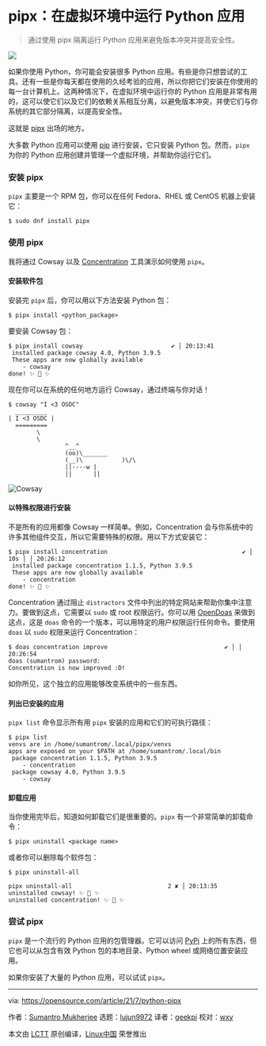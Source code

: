 [#]: subject: (Run Python applications in virtual environments)
[#]: via: (https://opensource.com/article/21/7/python-pipx)
[#]: author: (Sumantro Mukherjee https://opensource.com/users/sumantro)
[#]: collector: (lujun9972)
[#]: translator: (geekpi)
[#]: reviewer: (wxy)
[#]: publisher: (wxy)
[#]: url: (https://linux.cn/article-13631-1.html)

pipx：在虚拟环境中运行 Python 应用
======

> 通过使用 pipx 隔离运行 Python 应用来避免版本冲突并提高安全性。

![](https://img.linux.net.cn/data/attachment/album/202107/29/205146cpwgxnnpgu44gxz0.jpg)

如果你使用 Python，你可能会安装很多 Python 应用。有些是你只想尝试的工具。还有一些是你每天都在使用的久经考验的应用，所以你把它们安装在你使用的每一台计算机上。这两种情况下，在虚拟环境中运行你的 Python 应用是非常有用的，这可以使它们以及它们的依赖关系相互分离，以避免版本冲突，并使它们与你系统的其它部分隔离，以提高安全性。

这就是 [pipx][2] 出场的地方。

大多数 Python 应用可以使用 [pip][3] 进行安装，它只安装 Python 包。然而，`pipx` 为你的 Python 应用创建并管理一个虚拟环境，并帮助你运行它们。

### 安装 pipx

`pipx` 主要是一个 RPM 包，你可以在任何 Fedora、RHEL 或 CentOS 机器上安装它：

```
$ sudo dnf install pipx
```

### 使用 pipx

我将通过 Cowsay 以及 [Concentration][4] 工具演示如何使用 `pipx`。

#### 安装软件包

安装完 `pipx` 后，你可以用以下方法安装 Python 包：

```
$ pipx install <python_package>
```

要安装 Cowsay 包：

```
$ pipx install cowsay                         ✔ │ 20:13:41 
 installed package cowsay 4.0, Python 3.9.5
 These apps are now globally available
    - cowsay
done! ✨ 🌟 ✨
```

现在你可以在系统的任何地方运行 Cowsay，通过终端与你对话！


```
$ cowsay "I <3 OSDC"                         
  _________
| I <3 OSDC |
  =========
        \
        \
                ^__^
                (oo)\_______
                (__)\           )\/\
                ||----w |
                ||      ||
```

![Cowsay][5]

#### 以特殊权限进行安装

不是所有的应用都像 Cowsay 一样简单。例如，Concentration 会与你系统中的许多其他组件交互，所以它需要特殊的权限。用以下方式安装它：

```
$ pipx install concentration                                      ✔ │ 10s │ │ 20:26:12 
 installed package concentration 1.1.5, Python 3.9.5
 These apps are now globally available
    - concentration
done! ✨ 🌟 ✨
```

Concentration 通过阻止 `distractors` 文件中列出的特定网站来帮助你集中注意力。要做到这点，它需要以 `sudo` 或 root 权限运行。你可以用 [OpenDoas][7] 来做到这点，这是 `doas` 命令的一个版本，可以用特定的用户权限运行任何命令。要使用 `doas` 以 `sudo` 权限来运行 Concentration：

```
$ doas concentration improve                                 ✔ │ │ 20:26:54 
doas (sumantrom) password: 
Concentration is now improved :D!
```

如你所见，这个独立的应用能够改变系统中的一些东西。

#### 列出已安装的应用

`pipx list` 命令显示所有用 `pipx` 安装的应用和它们的可执行路径：

```
$ pipx list                                                                       
venvs are in /home/sumantrom/.local/pipx/venvs
apps are exposed on your $PATH at /home/sumantrom/.local/bin
 package concentration 1.1.5, Python 3.9.5
    - concentration
 package cowsay 4.0, Python 3.9.5
    - cowsay
```

#### 卸载应用

当你使用完毕后，知道如何卸载它们是很重要的。`pipx` 有一个非常简单的卸载命令：

```
$ pipx uninstall <package name>
```

或者你可以删除每个软件包：

```
$ pipx uninstall-all

pipx uninstall-all                           2 ✘ │ 20:13:35 
uninstalled cowsay! ✨ 🌟 ✨
uninstalled concentration! ✨ 🌟 ✨
```

### 尝试 pipx

`pipx` 是一个流行的 Python 应用的包管理器。它可以访问 [PyPi][8] 上的所有东西，但它也可以从包含有效 Python 包的本地目录、Python wheel 或网络位置安装应用。

如果你安装了大量的 Python 应用，可以试试 `pipx`。

--------------------------------------------------------------------------------

via: https://opensource.com/article/21/7/python-pipx

作者：[Sumantro Mukherjee][a]
选题：[lujun9972][b]
译者：[geekpi](https://github.com/geekpi)
校对：[wxy](https://github.com/wxy)

本文由 [LCTT](https://github.com/LCTT/TranslateProject) 原创编译，[Linux中国](https://linux.cn/) 荣誉推出

[a]: https://opensource.com/users/sumantro
[b]: https://github.com/lujun9972
[1]: https://opensource.com/sites/default/files/styles/image-full-size/public/lead-images/browser_web_internet_website.png?itok=g5B_Bw62 (Digital creative of a browser on the internet)
[2]: https://pypi.org/project/pipx/
[3]: https://pypi.org/project/pip/
[4]: https://opensource.com/article/20/8/python-concentration
[5]: https://opensource.com/sites/default/files/uploads/cowsay.png (Cowsay)
[6]: https://creativecommons.org/licenses/by-sa/4.0/
[7]: https://github.com/Duncaen/OpenDoas
[8]: https://pypi.org/

